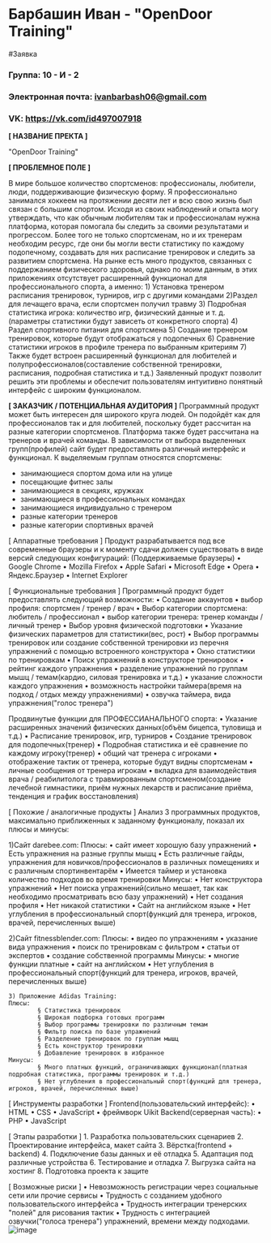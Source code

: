 # Барбашин Иван - "OpenDoor Training"
#Заявка

### Группа: 10 - И - 2
### Электронная почта: ivanbarbash06@gmail.com
### VK: https://vk.com/id497007918


**[ НАЗВАНИЕ ПРЕКТА ]**

"OpenDoor Training"

**[ ПРОБЛЕМНОЕ ПОЛЕ ]**

В мире большое количество спортсменов: профессионалы, любители, люди, поддерживающие физическую форму. Я профессионально занимался хоккеем на протяжении десяти лет и всю свою жизнь был связан с большим спортом. Исходя из своих наблюдений и опыта могу утверждать, что как обычным любителям так и профессионалам нужна платформа, которая помогала бы следить за своими результатами и прогрессом. Более того не только спортсменам, но и их тренерам необходим ресурс, где они бы могли вести статистику по каждому подопечному, создавать для них расписание тренировок и следить за развитием спортсмена.  На рынке есть много продуктов, связанных с поддержанием физического здоровья, однако по моим данным, в этих приложениях отсутствует расширенный функционал для профессионального спорта, а именно: 1) Установка тренером расписания тренировок, турниров, игр с другими командами 2)Раздел для лечащего врача, если спортсмен получил травму 3) Подробная статистика игрока: количество игр, физический данные и т. д. (параметры статистики будут зависеть от конкретного спорта) 4) Раздел спортивного питания для спортсмена 5) Создание тренером тренировок, которые будут отображаться у подопечных 6) Сравнение статистики игроков в профиле тренера по выбранным критериям 7) Также будет встроен расширенный функционал для любителей и полупрофессионалов(составление собственной тренировки, расписания, подробная статистика и т.д.) Заявленный продукт позволит решить эти проблемы и обеспечит пользователям интуитивно понятный интерфейс с широким функционалом.

**[ ЗАКАЗЧИК / ПОТЕНЦИАЛЬНАЯ АУДИТОРИЯ ]**
Программный продукт может быть интересен для широкого круга людей. Он подойдёт как для профессионалов так и для любителей, поскольку будет рассчитан на разные категории спортсменов. Платформа также будет рассчитана на тренеров и врачей команды. В зависимости от выбора выделенных групп(профилей) сайт будет предоставлять различный интерфейс и функционал. К выделяемым группам относятся спортсмены:
* занимающиеся спортом дома или на улице
* посещающие фитнес залы
* занимающиеся в секциях, кружках
* занимающиеся в профессиональных командах
* занимающиеся индивидуально с тренером
* разные категории тренеров
* разные категории спортивных врачей

[ Аппаратные требования ]
Продукт разрабатывается под все современные браузеры и к моменту сдачи должен существовать в виде версий следующих конфигураций:
(Поддерживаемые браузеры)
	• Google Chrome
	• Mozilla Firefox
	• Apple Safari
	• Microsoft Edge
	• Opera
	• Яндекс.Браузер
	• Internet Explorer


[ Функциональные требования ]
Программный продукт будет предоставлять следующий возможности:
	• Создание аккаунтов
	• выбор профиля: спортсмен / тренер / врач
	• Выбор категории спортсмена: любитель / профессионал
	• выбор категории тренера: тренер команды / личный тренер
	• Выбор уровня физической подготовки
	• Указание физических параметров для статистики(вес, рост)
	• Выбор программы тренировок или создание собственной тренировки из перечня упражнений с помощью встроенного конструктора
	• Окно статистики по тренировкам
	• Поиск упражнений в конструкторе тренировок
	• рейтинг каждого упражнения
	• разделение упражнений по группам мышц / темам(кардио, силовая тренировка и т.д.)
	• указание сложности каждого упражнения
	• возможность настройки таймера(время на подход / отдых между упражнениями)
	• озвучка таймера, вида упражнения("голос тренера")

Продвинутые функции для ПРОФЕССИАНАЛЬНОГО спорта:
	• Указание расширенных значений физических данных(объём бицепса, туловища и т.д.)
	• Расписание тренировок, игр, турниров
	• Создание тренировок для подопечных(тренер)
	• Подробная статистика и её сравнение по каждому игроку(тренер)
	• общий чат тренера с игроками
	• отображение тактик от тренера, которые будут видны спортсменам
	• личные сообщения от тренера игрокам
	• вкладка для взаимодействия врача / реабилитолога с травмированным спортсменом(создание лечебной гимнастики, приём нужных лекарств и расписание приёма, тенденция и график восстановления)
	
	

[ Похожие / аналогичные продукты ]
Анализ 3 программных продуктов, максимально приближенных к заданному функционалу, показал их плюсы и минусы:

1)Сайт darebee.com:
Плюсы: 
	• сайт имеет хорошую базу упражнений
	• Есть упражнения на разные группы мышц
	• Есть различные гайды, упражнения для новичков/профессионалов в различных помещениях и с различным спортинвентарём
	• Имеется таймер и установка количество подходов во время тренировки
Минусы:
	• Нет конструктора упражнений
	• Нет поиска упражнений(сильно мешает, так как необходимо просматривать всю базу упражнений)
	• Нет создания профиля
	• Нет никакой статистики
	• Сайт на английском языке
	• Нет углубления в профессиональный спорт(функций для тренера, игроков, врачей, перечисленных выше)

2)Сайт fitnessblender.com:
Плюсы:
	• видео по упражнениям
	• указание вида упражнения
	• поиск по тренировкам с фильтром
	• статьи от экспертов
	• создание собственной программы
Минусы:
	•  многие функции платные
	• сайт на английском
	• Нет углубления в профессиональный спорт(функций для тренера, игроков, врачей, перечисленных выше)

	3) Приложение Adidas Training:
	Плюсы:
			§ Статистика тренировок
			§ Широкая подборка готовых программ
			§ Выбор программы тренировки по различным темам
			§ Фильтр поиска по базе упражнений
			§ Разделение тренировок по группам мышц
			§ Есть конструктор тренировки
			§ Добавление тренировок в избранное
	Минусы:
			§ Много платных функций, ограничивающих функционал(платная подробная статистика, программы тренировок и т.д.)
			§ Нет углубления в профессиональный спорт(функций для тренера, игроков, врачей, перечисленных выше)
			
[ Инструменты разработки ]
Frontend(пользовательский интерфейс): 
	• HTML
	• CSS
	• JavaScript
	• фреймворк Uikit
Backend(серверная часть):
	•  PHP
	• JavaScript

[ Этапы разработки ]
	1. Разработка пользовательских сценариев
	2. Проектирование интерфейса, макет сайта
	3. Вёрстка(frontend + backend)
	4. Подключение базы данных и её отладка
	5. Адаптация под различные устройства
	6. Тестирование и отладка
	7. Выгрузка сайта на хостинг
	8. Подготовка проекта к защите


[ Возможные риски ]
	• Невозможность регистрации через социальные сети или прочие сервисы
	• Трудность с созданием удобного пользовательского интерфейса
	• Трудность интеграции тренерских "полей" для рисования тактик
	• Трудность с интеграцией озвучки("голоса тренера")  упражнений, времени между подходами.
![image](https://user-images.githubusercontent.com/61691410/204025249-bef9e55c-7bf8-44f1-a686-a409d19268ba.png)
